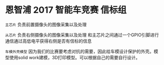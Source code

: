 # 恩智浦 2017 智能车竞赛 信标组
`主芯片` 负责前置摄像头的图像采集以及处理

`从芯片` 负责右侧摄像头的图像采集以及处理 和主芯片之间通过一个GPIO引脚进行通信通过高低电平获得右侧是否有信标的信息

`车模外壳模型` 因为我们的比赛要考虑对抗的需要，因此给车模设计保护的外壳。模型使用solid work建模，3D打印模型。可以根据自己的需要自行设计。

